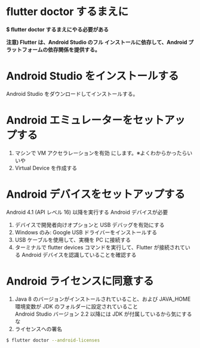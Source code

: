 # flutter doctor するまえに

**$ flutter doctor するまえにやる必要がある**

**注意) Flutter は、Android Studio のフル インストールに依存して、Android プラットフォームの依存関係を提供する。**

# Android Studio をインストールする

Android Studio をダウンロードしてインストールする。

# Android エミュレーターをセットアップする

1. マシンで VM アクセラレーションを有効 にします。※よくわからかったらいいや
2. Virtual Device を作成する

# Android デバイスをセットアップする

Android 4.1 (API レベル 16) 以降を実行する Android デバイスが必要

1. デバイスで開発者向けオプションと USB デバッグを有効にする
2. Windows のみ: Google USB ドライバーをインストールする
3. USB ケーブルを使用して、実機を PC に接続する
4. ターミナルで flutter devices コマンドを実行して、Flutter が接続されている Android デバイスを認識していることを確認する

# Android ライセンスに同意する

1. Java 8 のバージョンがインストールされていること、および JAVA_HOME 環境変数が JDK のフォルダーに設定されていること  
   Android Studio バージョン 2.2 以降には JDK が付属しているから気にするな
2. ライセンスへの署名

```zsh
$ flutter doctor --android-licenses
```
